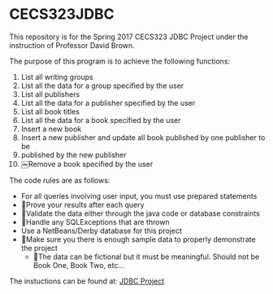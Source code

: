 CECS323JDBC
===========
This repository is for the Spring 2017 CECS323 JDBC Project under the instruction of Professor David Brown.

The purpose of this program is to achieve the following functions:
1. List all writing groups
2. List all the data for a group specified by the user
3. List all publishers
4. List all the data for a publisher specified by the user
5. List all book titles
6. List all the data for a book specified by the user
7. Insert a new book
8. Insert a new publisher and update all book published by one publisher to be
9. published by the new publisher
10. ￼Remove a book specified by the user

The code rules are as follows:
* For all queries involving user input, you must use prepared statements
* 􏰀Prove your results after each query
* 􏰀Validate the data either through the java code or database constraints
* 􏰀Handle any SQLExceptions that are thrown
* Use a NetBeans/Derby database for this project
* 􏰀Make sure you there is enough sample data to properly demonstrate the project
  * 􏰀The data can be fictional but it must be meaningful. Should not be Book One, Book Two, etc...

The instuctions can be found at:
[JDBC Project](http://web.csulb.edu/~dbrown/CECS323/Projects/JDBC/CECS%20323%20Project%20JDBC%20Project.pdf)